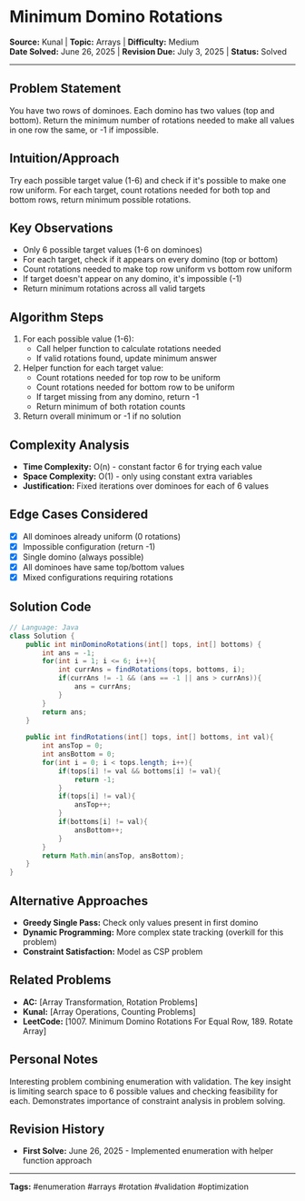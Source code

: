 # Minimum Domino Rotations

**Source:** Kunal | **Topic:** Arrays | **Difficulty:** Medium  
**Date Solved:** June 26, 2025 | **Revision Due:** July 3, 2025 | **Status:** Solved

---

## Problem Statement
You have two rows of dominoes. Each domino has two values (top and bottom). Return the minimum number of rotations needed to make all values in one row the same, or -1 if impossible.

## Intuition/Approach
Try each possible target value (1-6) and check if it's possible to make one row uniform. For each target, count rotations needed for both top and bottom rows, return minimum possible rotations.

## Key Observations
- Only 6 possible target values (1-6 on dominoes)
- For each target, check if it appears on every domino (top or bottom)
- Count rotations needed to make top row uniform vs bottom row uniform
- If target doesn't appear on any domino, it's impossible (-1)
- Return minimum rotations across all valid targets

## Algorithm Steps
1. For each possible value (1-6):
   - Call helper function to calculate rotations needed
   - If valid rotations found, update minimum answer
2. Helper function for each target value:
   - Count rotations needed for top row to be uniform
   - Count rotations needed for bottom row to be uniform
   - If target missing from any domino, return -1
   - Return minimum of both rotation counts
3. Return overall minimum or -1 if no solution

## Complexity Analysis
- **Time Complexity:** O(n) - constant factor 6 for trying each value
- **Space Complexity:** O(1) - only using constant extra variables
- **Justification:** Fixed iterations over dominoes for each of 6 values

## Edge Cases Considered
- [x] All dominoes already uniform (0 rotations)
- [x] Impossible configuration (return -1)
- [x] Single domino (always possible)
- [x] All dominoes have same top/bottom values
- [x] Mixed configurations requiring rotations

## Solution Code

```java
// Language: Java
class Solution {
    public int minDominoRotations(int[] tops, int[] bottoms) {
        int ans = -1;
        for(int i = 1; i <= 6; i++){
            int currAns = findRotations(tops, bottoms, i);
            if(currAns != -1 && (ans == -1 || ans > currAns)){
                ans = currAns;
            }
        }
        return ans;
    }
    
    public int findRotations(int[] tops, int[] bottoms, int val){
        int ansTop = 0;
        int ansBottom = 0;
        for(int i = 0; i < tops.length; i++){
            if(tops[i] != val && bottoms[i] != val){
                return -1;
            }
            if(tops[i] != val){
                ansTop++;
            }
            if(bottoms[i] != val){
                ansBottom++;
            }
        }
        return Math.min(ansTop, ansBottom);
    }
}
```

## Alternative Approaches
- **Greedy Single Pass:** Check only values present in first domino
- **Dynamic Programming:** More complex state tracking (overkill for this problem)
- **Constraint Satisfaction:** Model as CSP problem

## Related Problems
- **AC:** [Array Transformation, Rotation Problems]
- **Kunal:** [Array Operations, Counting Problems]
- **LeetCode:** [1007. Minimum Domino Rotations For Equal Row, 189. Rotate Array]

## Personal Notes
Interesting problem combining enumeration with validation. The key insight is limiting search space to 6 possible values and checking feasibility for each. Demonstrates importance of constraint analysis in problem solving.

## Revision History
- **First Solve:** June 26, 2025 - Implemented enumeration with helper function approach

---
**Tags:** #enumeration #arrays #rotation #validation #optimization 